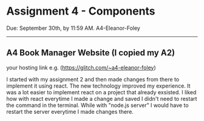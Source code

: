 Assignment 4 - Components
===
Due: September 30th, by 11:59 AM.
A4-Eleanor-Foley

---

## A4 Book Manager Website (I copied my A2)

your hosting link e.g. (https://glitch.com/~a4-eleanor-foley) 

I started with my assignment 2 and then made changes from there to implement it using react.
The new technology improved my experience. It was a lot easier to implement react on a project that already exsisted. I liked how with react everytime I made a change and saved I didn't need to restart the command in the terminal. While with "node.js server" I would have to restart the server everytime I made changes there.
